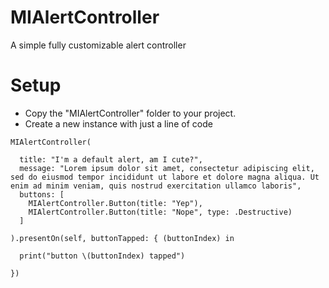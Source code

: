 # MIAlertController
A simple fully customizable alert controller

# Setup
- Copy the "MIAlertController" folder to your project.
- Create a new instance with just a line of code

```
MIAlertController(

  title: "I'm a default alert, am I cute?",
  message: "Lorem ipsum dolor sit amet, consectetur adipiscing elit, sed do eiusmod tempor incididunt ut labore et dolore magna aliqua. Ut enim ad minim veniam, quis nostrud exercitation ullamco laboris",
  buttons: [
    MIAlertController.Button(title: "Yep"),
    MIAlertController.Button(title: "Nope", type: .Destructive)
  ]

).presentOn(self, buttonTapped: { (buttonIndex) in
  
  print("button \(buttonIndex) tapped")

})
```
